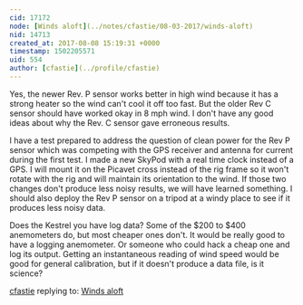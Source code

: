 ```yaml
---
cid: 17172
node: [Winds aloft](../notes/cfastie/08-03-2017/winds-aloft)
nid: 14713
created_at: 2017-08-08 15:19:31 +0000
timestamp: 1502205571
uid: 554
author: [cfastie](../profile/cfastie)
---
```


Yes, the newer Rev. P sensor works better in high wind because it has a strong heater so the wind can't cool it off too fast. But the older Rev C sensor should have worked okay in 8 mph wind. I don't have any good ideas about why the Rev. C sensor gave erroneous results.

I have a test prepared to address the question of clean power for the Rev P sensor which was competing with the GPS receiver and antenna for current during the first test. I made a new SkyPod with a real time clock instead of a GPS. I will mount it on the Picavet cross instead of the rig frame so it won't rotate with the rig and will maintain its orientation to the wind. If those two changes don't produce less noisy results, we will have learned something. I should also deploy the Rev P sensor on a tripod at a windy place to see if it produces less noisy data.

Does the Kestrel you have log data? Some of the $200 to $400 anemometers do, but most cheaper ones don't. It would be really good to have a logging anemometer. Or someone who could hack a cheap one and log its output. Getting an instantaneous reading of wind speed would be good for general calibration, but if it doesn't produce a data file, is it science?


[cfastie](../profile/cfastie) replying to: [Winds aloft](../notes/cfastie/08-03-2017/winds-aloft)

